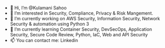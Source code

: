 - 👋 Hi, I’m @Kulamani Sahoo
- 👀 I’m interested in Security, Compliance, Privacy & Risk Mangement.
- 🌱 I’m currently working on AWS Security, Information Security, Network Security & automation using Python 3
- 💞️ I’m currently learning Container Security, DevSecOps, Application Security, Secure Code Review, Python, IaC, Web and API Security
- 📫 You can contact me: Linkedin
